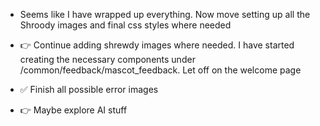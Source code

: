 -  Seems like I have wrapped up everything. Now move setting up all the Shroody images and
   final css styles where needed

-  👉 Continue adding shrewdy images where needed. I have started creating the necessary components under /common/feedback/mascot_feedback. Let off on the welcome page
-  ✅ Finish all possible error images
-  👉 Maybe explore AI stuff
